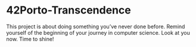 # 42Porto-Transcendence
This project is about doing something you’ve never done before. Remind yourself of the beginning of your journey in computer science. Look at you now. Time to shine!
